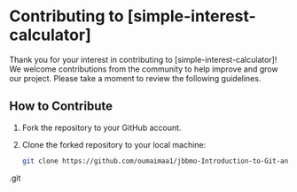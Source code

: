 # Contributing to [simple-interest-calculator]

Thank you for your interest in contributing to [simple-interest-calculator]! We welcome contributions from the community to help improve and grow our project. Please take a moment to review the following guidelines.

## How to Contribute

1. Fork the repository to your GitHub account.

2. Clone the forked repository to your local machine:
   ```bash
   git clone https://github.com/oumaimaa1/jbbmo-Introduction-to-Git-and-GitHub
.git
